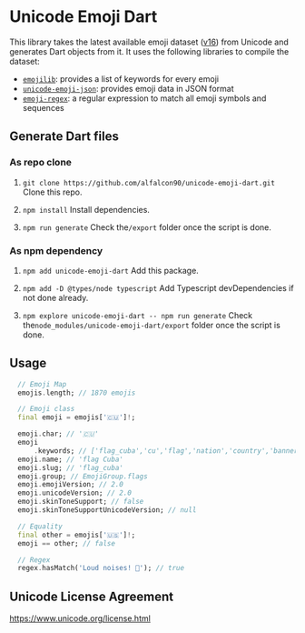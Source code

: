 # Unicode Emoji Dart

This library takes the latest available emoji dataset ([v16](https://www.unicode.org/reports/tr51/)) from Unicode and generates Dart objects from it. It uses the following libraries to compile the dataset:

- [`emojilib`](https://github.com/muan/emojilib): provides a list of keywords for every emoji
- [`unicode-emoji-json`](https://github.com/muan/unicode-emoji-json): provides emoji data in JSON format
- [`emoji-regex`](https://github.com/mathiasbynens/emoji-regex): a regular expression to match all emoji symbols and sequences

## Generate Dart files

### As repo clone

1. `git clone https://github.com/alfalcon90/unicode-emoji-dart.git` Clone this repo.

2. `npm install` Install dependencies.

3. `npm run generate` Check the`/export` folder once the script is done.

### As npm dependency

1. `npm add unicode-emoji-dart` Add this package.

2. `npm add -D @types/node typescript` Add Typescript devDependencies if not done already.

3. `npm explore unicode-emoji-dart -- npm run generate` Check the`node_modules/unicode-emoji-dart/export` folder once the script is done.

## Usage

```dart
  // Emoji Map
  emojis.length; // 1870 emojis

  // Emoji class
  final emoji = emojis['🇨🇺']!;

  emoji.char; // '🇨🇺'
  emoji
      .keywords; // ['flag_cuba','cu','flag','nation','country','banner','cuba']
  emoji.name; // 'flag Cuba'
  emoji.slug; // 'flag_cuba'
  emoji.group; // EmojiGroup.flags
  emoji.emojiVersion; // 2.0
  emoji.unicodeVersion; // 2.0
  emoji.skinToneSupport; // false
  emoji.skinToneSupportUnicodeVersion; // null

  // Equality
  final other = emojis['🇺🇸']!;
  emoji == other; // false

  // Regex
  regex.hasMatch('Loud noises! 📣'); // true
```

## Unicode License Agreement

https://www.unicode.org/license.html
